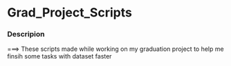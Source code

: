 # Grad_Project_Scripts
### Descripion 
===> These scripts made while working on my graduation project to help me finsih some tasks with dataset faster 

##
